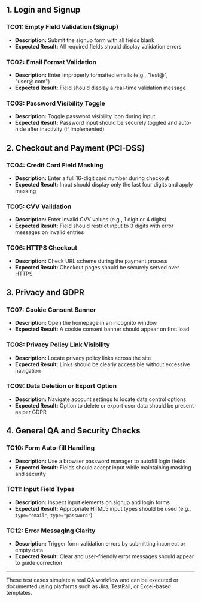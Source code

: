 
## 1. Login and Signup

### TC01: Empty Field Validation (Signup)
- **Description:** Submit the signup form with all fields blank
- **Expected Result:** All required fields should display validation errors

### TC02: Email Format Validation
- **Description:** Enter improperly formatted emails (e.g., "test@", "user@.com")
- **Expected Result:** Field should display a real-time validation message

### TC03: Password Visibility Toggle
- **Description:** Toggle password visibility icon during input
- **Expected Result:** Password input should be securely toggled and auto-hide after inactivity (if implemented)

## 2. Checkout and Payment (PCI-DSS)

### TC04: Credit Card Field Masking
- **Description:** Enter a full 16-digit card number during checkout
- **Expected Result:** Input should display only the last four digits and apply masking

### TC05: CVV Validation
- **Description:** Enter invalid CVV values (e.g., 1 digit or 4 digits)
- **Expected Result:** Field should restrict input to 3 digits with error messages on invalid entries

### TC06: HTTPS Checkout
- **Description:** Check URL scheme during the payment process
- **Expected Result:** Checkout pages should be securely served over HTTPS

## 3. Privacy and GDPR

### TC07: Cookie Consent Banner
- **Description:** Open the homepage in an incognito window
- **Expected Result:** A cookie consent banner should appear on first load

### TC08: Privacy Policy Link Visibility
- **Description:** Locate privacy policy links across the site
- **Expected Result:** Links should be clearly accessible without excessive navigation

### TC09: Data Deletion or Export Option
- **Description:** Navigate account settings to locate data control options
- **Expected Result:** Option to delete or export user data should be present as per GDPR

## 4. General QA and Security Checks

### TC10: Form Auto-fill Handling
- **Description:** Use a browser password manager to autofill login fields
- **Expected Result:** Fields should accept input while maintaining masking and security

### TC11: Input Field Types
- **Description:** Inspect input elements on signup and login forms
- **Expected Result:** Appropriate HTML5 input types should be used (e.g., `type="email"`, `type="password"`)

### TC12: Error Messaging Clarity
- **Description:** Trigger form validation errors by submitting incorrect or empty data
- **Expected Result:** Clear and user-friendly error messages should appear to guide correction

---
These test cases simulate a real QA workflow and can be executed or documented using platforms such as Jira, TestRail, or Excel-based templates.

